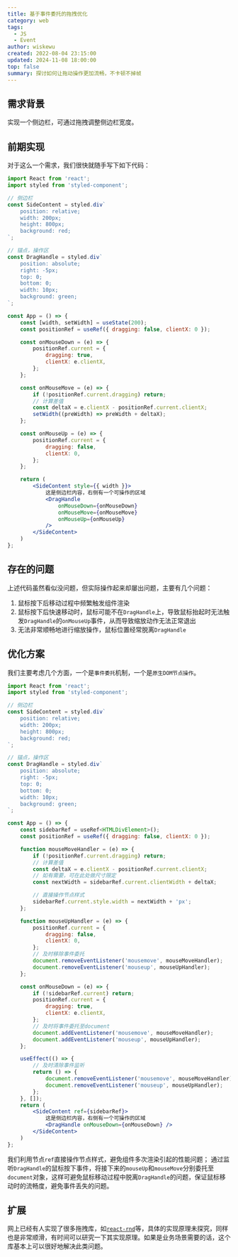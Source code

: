 ```yaml
---
title: 基于事件委托的拖拽优化
category: web
tags:
  - JS
  - Event
author: wiskewu
created: 2022-08-04 23:15:00
updated: 2024-11-08 18:00:00
top: false
summary: 探讨如何让拖动操作更加流畅，不卡顿不掉帧
---
```


## 需求背景

实现一个侧边栏，可通过拖拽调整侧边栏宽度。

## 前期实现

对于这么一个需求，我们很快就随手写下如下代码：

```jsx
import React from 'react';
import styled from 'styled-component';

// 侧边栏
const SideContent = styled.div`
    position: relative;
    width: 200px;
    height: 800px;
    background: red;
`;

// 锚点，操作区
const DragHandle = styled.div`
    position: absolute;
    right: -5px;
    top: 0;
    bottom: 0;
    width: 10px;
    background: green;
`;

const App = () => {
    const [width, setWidth] = useState(200);
    const positionRef = useRef({ dragging: false, clientX: 0 });

    const onMouseDown = (e) => {
        positionRef.current = {
            dragging: true,
            clientX: e.clientX,
        };
    };

    const onMouseMove = (e) => {
        if (!positionRef.current.dragging) return;
        // 计算差值
        const deltaX = e.clientX - positionRef.current.clientX;
        setWidth((preWidth) => preWidth + deltaX);
    };

    const onMouseUp = (e) => {
        positionRef.current = {
            dragging: false,
            clientX: 0,
        };
    };

    return (
        <SideContent style={{ width }}>
            这是侧边栏内容，右侧有一个可操作的区域
            <DragHandle
                onMouseDown={onMouseDown}
                onMouseMove={onMouseMove}
                onMouseUp={onMouseUp}
            />
        </SideContent>
    )
};
```

## 存在的问题

上述代码虽然看似没问题，但实际操作起来却屡出问题，主要有几个问题：

1. 鼠标按下后移动过程中频繁触发组件渲染
2. 鼠标按下后快速移动时，鼠标可能不在`DragHandle`上，导致鼠标抬起时无法触发`DragHandle`的`onMouseUp`事件，从而导致缩放动作无法正常退出
3. 无法非常顺畅地进行缩放操作，鼠标位置经常脱离`DragHandle`

## 优化方案

我们主要考虑几个方面，一个是`事件委托`机制，一个是`原生DOM节点操作`。

```jsx
import React from 'react';
import styled from 'styled-component';

// 侧边栏
const SideContent = styled.div`
    position: relative;
    width: 200px;
    height: 800px;
    background: red;
`;

// 锚点，操作区
const DragHandle = styled.div`
    position: absolute;
    right: -5px;
    top: 0;
    bottom: 0;
    width: 10px;
    background: green;
`;

const App = () => {
    const sidebarRef = useRef<HTMLDivElement>();
    const positionRef = useRef({ dragging: false, clientX: 0 });

    function mouseMoveHandler = (e) => {
        if (!positionRef.current.dragging) return;
        // 计算差值
        const deltaX = e.clientX - positionRef.current.clientX;
        // 如有需要，可在此处做尺寸限定
        const nextWidth = sidebarRef.current.clientWidth + deltaX;

        // 直接操作节点样式
        sidebarRef.current.style.width = nextWidth + 'px';
    };

    function mouseUpHandler = (e) => {
        positionRef.current = {
            dragging: false,
            clientX: 0,
        };
        // 及时移除事件委托
        document.removeEventListener('mousemove', mouseMoveHandler);
        document.removeEventListener('mouseup', mouseUpHandler);
    };

    const onMouseDown = (e) => {
        if (!sidebarRef.current) return;
        positionRef.current = {
            dragging: true,
            clientX: e.clientX,
        };
        // 及时将事件委托至document
        document.addEventListener('mousemove', mouseMoveHandler);
        document.addEventListener('mouseup', mouseUpHandler);
    };

    useEffect(() => {
        // 及时清除事件监听
        return () => {
            document.removeEventListener('mousemove', mouseMoveHandler);
            document.removeEventListener('mouseup', mouseUpHandler);
        };
    }, []);
    return (
        <SideContent ref={sidebarRef}>
            这是侧边栏内容，右侧有一个可操作的区域
            <DragHandle onMouseDown={onMouseDown} />
        </SideContent>
    )
};
```

我们利用节点`ref`直接操作节点样式，避免组件多次渲染引起的性能问题；
通过监听`DragHandle`的鼠标按下事件，将接下来的`mouseUp`和`mouseMove`分别委托至`document`对象，这样可避免鼠标移动过程中脱离`DragHandle`的问题，保证鼠标移动时的流畅度，避免事件丢失的问题。

## 扩展

网上已经有人实现了很多拖拽库，如[`react-rnd`](https://www.npmjs.com/package/react-rnd)等，具体的实现原理未探究，同样也是非常顺滑，有时间可以研究一下其实现原理。如果是业务场景需要的话，这个库基本上可以很好地解决此类问题。
